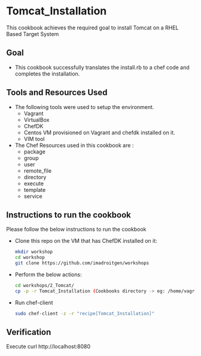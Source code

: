 # Tomcat_Installation
This cookbook achieves the required goal to install Tomcat on a RHEL Based Target System

## Goal
* This cookbook successfully translates the install.rb to a chef code and completes the installation.

## Tools and Resources Used
* The following tools were used to setup the environment.
    * Vagrant
    * VirtualBox
    * ChefDK
    * Centos VM provisioned on Vagrant and chefdk installed on it.
    * VIM tool
* The Chef Resources used in this cookbook are :
    * package
    * group
    * user
    * remote_file
    * directory
    * execute
    * template
    * service

## Instructions to run the cookbook

Please follow the below instructions to run the cookbook

* Clone this repo on the VM that has ChefDK installed on it:
    ``` bash
    mkdir workshop
    cd workshop
    git clone https://github.com/imadroitgen/workshops
    ```
* Perform the below actions:
    ``` bash
    cd workshops/2_Tomcat/
    cp -p -r Tomcat_Installation (Cookbooks directory -> eg: /home/vagrant/cookbooks/)
    ```
* Run chef-client 
    ``` bash
    sudo chef-client -z -r "recipe[Tomcat_Installation]"
    ```
## Verification
Execute curl http://localhost:8080
